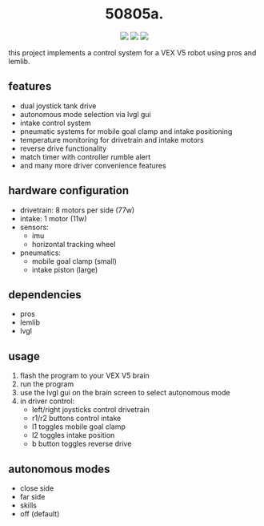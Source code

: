 <h1 align="center">50805a.</h1>

<p align="center">
    <a href="https://github.com/uz-g/saf508085a/pulse"><img src="https://img.shields.io/github/last-commit/uz-g/saf508085a?style=for-the-badge&logo=github&color=7dc4e4&logoColor=D9E0EE&labelColor=302D41"></a>
    <a href="https://github.com/uz-g/saf508085a/releases/latest"><img src="https://img.shields.io/github/v/release/uz-g/saf508085a?style=for-the-badge&logo=gitbook&color=8bd5ca&logoColor=D9E0EE&labelColor=302D41"></a>
    <a href="https://github.com/uz-g/saf508085a/stargazers"><img src="https://img.shields.io/github/stars/uz-g/saf508085a?style=for-the-badge&logo=apachespark&color=eed49f&logoColor=D9E0EE&labelColor=302D41"></a>
</p>
this project implements a control system for a VEX V5 robot using pros and lemlib.

## features

- dual joystick tank drive
- autonomous mode selection via lvgl gui
- intake control system
- pneumatic systems for mobile goal clamp and intake positioning
- temperature monitoring for drivetrain and intake motors
- reverse drive functionality
- match timer with controller rumble alert
- and many more driver convenience features

## hardware configuration

- drivetrain: 8 motors per side (77w)
- intake: 1 motor (11w)
- sensors:
  - imu
  - horizontal tracking wheel
- pneumatics:
  - mobile goal clamp (small)
  - intake piston (large)

## dependencies

- pros
- lemlib
- lvgl

## usage

1. flash the program to your VEX V5 brain
2. run the program
2. use the lvgl gui on the brain screen to select autonomous mode
3. in driver control:
   - left/right joysticks control drivetrain
   - r1/r2 buttons control intake
   - l1 toggles mobile goal clamp
   - l2 toggles intake position
   - b button toggles reverse drive

## autonomous modes

- close side
- far side
- skills
- off (default)

